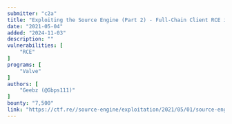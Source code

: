 ```yaml
---
submitter: "c2a"
title: "Exploiting the Source Engine (Part 2) - Full-Chain Client RCE in Source using Frida"
date: "2021-05-04"
added: "2024-11-03"
description: ""
vulnerabilities: [
    "RCE"
]
programs: [
    "Valve"
]
authors: [
    "Geebz (@Gbps111)"
]
bounty: "7,500"
link: "https://ctf.re//source-engine/exploitation/2021/05/01/source-engine-2/"
---
```




